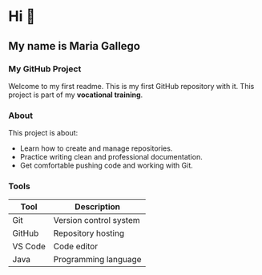 # Hi 👋

## My name is Maria Gallego

### My GitHub Project

Welcome to my first readme. This is my first GitHub repository with it.
This project is part of my **vocational training**.

### About

This project is about:

- Learn how to create and manage repositories.
- Practice writing clean and professional documentation.
- Get comfortable pushing code and working with Git.

### Tools
| Tool       | Description                  |
|------------|------------------------------|
| Git        | Version control system       |
| GitHub     | Repository hosting           |
| VS Code    | Code editor                  |
|  Java   |      Programming language            |
